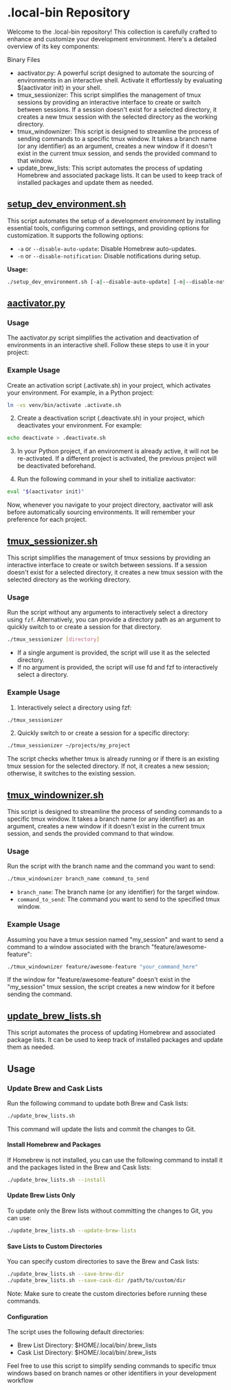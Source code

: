 # .local-bin Repository 

Welcome to the .local-bin repository! This collection is carefully crafted to enhance and customize your development environment. Here's a detailed overview of its key components:

Binary Files
- aactivator.py: A powerful script designed to automate the sourcing of environments in an interactive shell. Activate it effortlessly by evaluating $(aactivator init) in your shell.
- tmux_sessionizer: This script simplifies the management of tmux sessions by providing an interactive interface to create or switch between sessions. If a session doesn't exist for a selected directory, it creates a new tmux session with the selected directory as the working directory.
- tmux_windownizer: This script is designed to streamline the process of sending commands to a specific tmux window. It takes a branch name (or any identifier) as an argument, creates a new window if it doesn't exist in the current tmux session, and sends the provided command to that window.
- update_brew_lists: This script automates the process of updating Homebrew and associated package lists. It can be used to keep track of installed packages and update them as needed.

## [setup_dev_environment.sh](setup_dev_environment.sh)

This script automates the setup of a development environment by installing essential tools, configuring common settings, and providing options for customization. It supports the following options:

- `-a` or `--disable-auto-update`: Disable Homebrew auto-updates.
- `-n` or `--disable-notification`: Disable notifications during setup.

**Usage:**

```bash
./setup_dev_environment.sh [-a|--disable-auto-update] [-n|--disable-notification]
```

## [aactivator.py](aactivator.py)

### Usage 
The aactivator.py script simplifies the activation and deactivation of environments in an interactive shell. Follow these steps to use it in your project:

### Example Usage 
Create an activation script (.activate.sh) in your project, which activates your environment. For example, in a Python project:

```bash
ln -vs venv/bin/activate .activate.sh
```

2. Create a deactivation script (.deactivate.sh) in your project, which deactivates your environment. For example:

```bash
echo deactivate > .deactivate.sh
```
3. In your Python project, if an environment is already active, it will not be re-activated. If a different project is activated, the previous project will be deactivated beforehand.

4. Run the following command in your shell to initialize aactivator:
```bash
eval "$(aactivator init)"
```
Now, whenever you navigate to your project directory, aactivator will ask before automatically sourcing environments. It will remember your preference for each project.

## [tmux_sessionizer.sh](tmux_sessionizer.sh)

This script simplifies the management of tmux sessions by providing an interactive interface to create or switch between sessions. If a session doesn't exist for a selected directory, it creates a new tmux session with the selected directory as the working directory.

### Usage 

Run the script without any arguments to interactively select a directory using `fzf`. Alternatively, you can provide a directory path as an argument to quickly switch to or create a session for that directory.

```bash
./tmux_sessionizer [directory]
```
- If a single argument is provided, the script will use it as the selected directory.
- If no argument is provided, the script will use fd and fzf to interactively select a directory.

### Example Usage 

1. Interactively select a directory using fzf:
```bash
./tmux_sessionizer
```

2. Quickly switch to or create a session for a specific directory:
```bash
./tmux_sessionizer ~/projects/my_project
```

The script checks whether tmux is already running or if there is an existing tmux session for the selected directory. If not, it creates a new session; otherwise, it switches to the existing session.

## [tmux_windownizer.sh](tmux_windownizer.sh) 

This script is designed to streamline the process of sending commands to a specific tmux window. It takes a branch name (or any identifier) as an argument, creates a new window if it doesn't exist in the current tmux session, and sends the provided command to that window.

### Usage 

Run the script with the branch name and the command you want to send:

```bash
./tmux_windownizer branch_name command_to_send
```

- `branch_name`: The branch name (or any identifier) for the target window.
- `command_to_send`: The command you want to send to the specified tmux window.

### Example Usage 

Assuming you have a tmux session named "my_session" and want to send a command to a window associated with the branch "feature/awesome-feature":
```bash
./tmux_windownizer feature/awesome-feature "your_command_here"
```

If the window for "feature/awesome-feature" doesn't exist in the "my_session" tmux session, the script creates a new window for it before sending the command.

## [update_brew_lists.sh](update_brew_lists.sh) 

This script automates the process of updating Homebrew and associated package lists. It can be used to keep track of installed packages and update them as needed.

## Usage 

### Update Brew and Cask Lists 

Run the following command to update both Brew and Cask lists:

```bash
./update_brew_lists.sh
```

This command will update the lists and commit the changes to Git.

#### Install Homebrew and Packages 

If Homebrew is not installed, you can use the following command to install it and the packages listed in the Brew and Cask lists:

```bash
./update_brew_lists.sh --install
```

#### Update Brew Lists Only 

To update only the Brew lists without committing the changes to Git, you can use:

```bash
./update_brew_lists.sh --update-brew-lists
```

#### Save Lists to Custom Directories 
You can specify custom directories to save the Brew and Cask lists:

```bash
./update_brew_lists.sh --save-brew-dir
./update_brew_lists.sh --save-cask-dir /path/to/custom/dir
```

Note: Make sure to create the custom directories before running these commands.

#### Configuration 
The script uses the following default directories:

- Brew List Directory: $HOME/.local/bin/.brew_lists
- Cask List Directory: $HOME/.local/bin/.brew_lists

Feel free to use this script to simplify sending commands to specific tmux windows based on branch names or other identifiers in your development workflow

